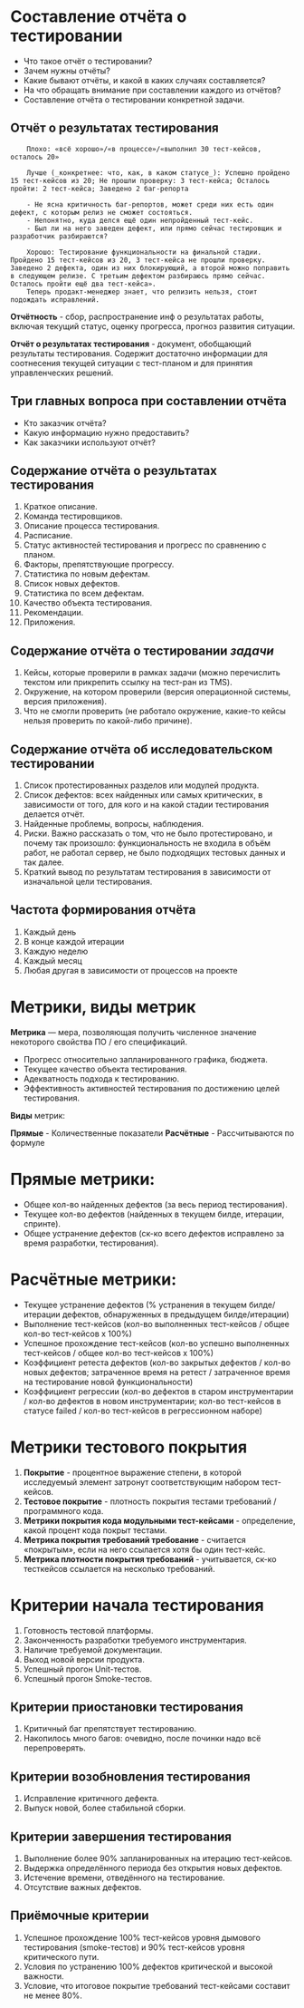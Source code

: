 # Составление отчёта о тестировании

- Что такое отчёт о тестировании?
- Зачем нужны отчёты?
- Какие бывают отчёты, и какой в каких случаях составляется?
- На что обращать внимание при составлении каждого из отчётов?
- Составление отчёта о тестировании конкретной задачи.

## Отчёт о результатах тестирования

        Плохо: «всё хорошо»/«в процессе»/«выполнил 30 тест-кейсов, осталось 20»

        Лучше (_конкретнее: что, как, в каком статусе_): Успешно пройдено 15 тест-кейсов из 20; Не прошли проверку: 3 тест-кейса; Осталось пройти: 2 тест-кейса; Заведено 2 баг-репорта

        - Не ясна критичность баг-репортов, может среди них есть один дефект, с которым релиз не сможет состояться.
        - Непонятно, куда делся ещё один непройденный тест-кейс.
        - Был ли на него заведен дефект, или прямо сейчас тестировщик и разработчик разбираются?

        Хорошо: Тестирование функциональности на финальной стадии. Пройдено 15 тест-кейсов из 20, 3 тест-кейса не прошли проверку. Заведено 2 дефекта, один из них блокирующий, а второй можно поправить в следующем релизе. С третьим дефектом разбираюсь прямо сейчас. Осталось пройти ещё два тест-кейса».
        Теперь продакт-менеджер знает, что релизить нельзя, стоит подождать исправлений.

**Отчётность** - сбор, распространение инф о результатах
работы, включая текущий статус, оценку прогресса, прогноз развития ситуации.

**Отчёт о результатах тестирования** - документ, обобщающий результаты тестирования. Содержит достаточно информации для соотнесения текущей ситуации с тест-планом и для принятия
управленческих решений.

## Три главных вопроса при составлении отчёта

- Кто заказчик отчёта?
- Какую информацию нужно предоставить?
- Как заказчики используют отчёт?

## Содержание отчёта о результатах тестирования

1. Краткое описание.
2. Команда тестировщиков.
3. Описание процесса тестирования.
4. Расписание.
5. Статус активностей тестирования и прогресс по сравнению с планом.
6. Факторы, препятствующие прогрессу.
7. Статистика по новым дефектам.
8. Список новых дефектов.
9. Статистика по всем дефектам.
10. Качество объекта тестирования.
11. Рекомендации.
12. Приложения.

## Содержание отчёта о тестировании _задачи_

1. Кейсы, которые проверили в рамках задачи (можно перечислить текстом или прикрепить ссылку на тест-ран из TMS).
2. Окружение, на котором проверили (версия операционной системы, версия приложения).
3. Что не смогли проверить (не работало окружение, какие-то кейсы нельзя проверить по какой-либо причине).

## Содержание отчёта об исследовательском тестировании

1. Список протестированных разделов или модулей продукта.
2. Список дефектов: всех найденных или самых критических, в зависимости от того, для кого и на какой стадии тестирования делается отчёт.
3. Найденные проблемы, вопросы, наблюдения.
4. Риски. Важно рассказать о том, что не было протестировано, и почему так произошло: функциональность не входила в объём работ, не работал сервер, не было подходящих тестовых данных и так далее.
5. Краткий вывод по результатам тестирования в зависимости от изначальной цели тестирования.

## Частота формирования отчёта

1. Каждый день
2. В конце каждой итерации
3. Каждую неделю
4. Каждый месяц
5. Любая другая в зависимости от процессов на проекте

# Метрики, виды метрик

**Метрика** — мера, позволяющая получить численное значение некоторого свойства ПО / его спецификаций.

- Прогресс относительно запланированного графика, бюджета.
- Текущее качество объекта тестирования.
- Адекватность подхода к тестированию.
- Эффективность активностей тестирования по достижению целей тестирования.

**Виды** метрик:

**Прямые** - Количественные показатели
**Расчётные** - Рассчитываются по формуле

# Прямые метрики:

- Общее кол-во найденных дефектов (за весь период тестирования).
- Текущее кол-во дефектов (найденных в текущем билде, итерации, спринте).
- Общее устранение дефектов (ск-ко всего дефектов исправлено за время разработки, тестирования).

# Расчётные метрики:

- Текущее устранение дефектов (% устранения в текущем билде/итерации дефектов, обнаруженных в предыдущем билде/итерации)
- Выполнение тест-кейсов (кол-во выполненных тест-кейсов / общее кол-во тест-кейсов х 100%)
- Успешное прохождение тест-кейсов (кол-во успешно выполненных тест-кейсов / общее кол-во тест-кейсов х 100%)
- Коэффициент ретеста дефектов (кол-во закрытых дефектов / кол-во новых дефектов; затраченное время на ретест / затраченное время на тестирование новой функциональности)
- Коэффициент регрессии (кол-во дефектов в старом инструментарии / кол-во дефектов в новом инструментарии; кол-во тест-кейсов в статусе failed / кол-во тест-кейсов в регрессионном наборе)

# Метрики тестового покрытия

1. **Покрытие** - процентное выражение степени, в которой исследуемый элемент затронут соответствующим набором тест-кейсов.
2. **Тестовое покрытие** - плотность покрытия тестами требований / программного кода.
3. **Метрики покрытия кода модульными тест-кейсами** - определение, какой процент кода покрыт тестами.
4. **Метрика покрытия требований требование** - считается «покрытым», если на него ссылается хотя бы один тест-кейс.
5. **Метрика плотности покрытия требований** - учитывается, ск-ко тесткейсов ссылается на несколько требований.

# Критерии начала тестирования

1. Готовность тестовой платформы.
2. Законченность разработки требуемого инструментария.
3. Наличие требуемой документации.
4. Выход новой версии продукта.
5. Успешный прогон Unit-тестов.
6. Успешный прогон Smoke-тестов.

## Критерии приостановки тестирования

1. Критичный баг препятствует тестированию.
2. Накопилось много багов: очевидно, после починки надо всё перепроверять.

## Критерии возобновления тестирования

1. Исправление критичного дефекта.
2. Выпуск новой, более стабильной сборки.

## Критерии завершения тестирования

1. Выполнение более 90% запланированных на итерацию тест-кейсов.
2. Выдержка определённого периода без открытия новых дефектов.
3. Истечение времени, отведённого на тестирование.
4. Отсутствие важных дефектов.

## Приёмочные критерии

1. Успешное прохождение 100% тест-кейсов уровня дымового тестирования (smoke-тестов) и 90% тест-кейсов уровня критического пути.
2. Условия по устранению 100% дефектов критической и высокой важности.
3. Условие, что итоговое покрытие требований тест-кейсами составит не менее 80%.
